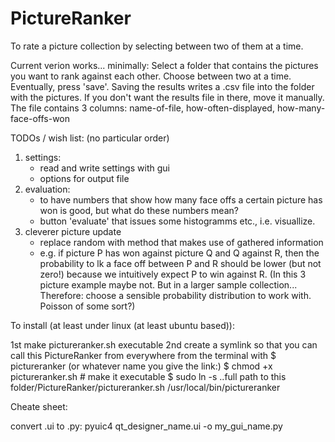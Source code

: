 PictureRanker
=============

To rate a picture collection by selecting between two of them at a time.

Current verion works... minimally:
Select a folder that contains the pictures you want to rank against each other.
Choose between two at a time. Eventually, press 'save'.
Saving the results writes a .csv file into the folder with the pictures.
If you don't want the results file in there, move it manually.
The file contains 3 columns: name-of-file, how-often-displayed, how-many-face-offs-won


TODOs / wish list: (no particular order)
1) settings:
    - read and write settings with gui
    - options for output file
2) evaluation:
    - to have numbers that show how many face offs a certain picture has won is good,
      but what do these numbers mean?
    - button 'evaluate' that issues some histogramms etc., i.e. visuallize.
3) cleverer picture update
    - replace random with method that makes use of gathered information
    - e.g. if picture P has won against picture Q and Q against R, then the probability to
      lk a face off between P and R should be lower (but not zero!) because we intuitively
      expect P to win against R. (In this 3 picture example maybe not. But in a larger
      sample collection... Therefore: choose a sensible probability distribution to work
      with. Poisson of some sort?)



To install (at least under linux (at least ubuntu based)):

1st make pictureranker.sh executable
2nd create a symlink so that you can call this PictureRanker from everywhere
from the terminal with $ pictureranker (or whatever name you give the link:)
$ chmod +x pictureranker.sh # make it executable
$ sudo ln -s ..full path to this folder/PictureRanker/pictureranker.sh /usr/local/bin/pictureranker


Cheate sheet:

convert .ui to .py: pyuic4 qt_designer_name.ui -o my_gui_name.py


